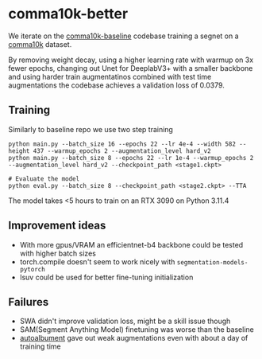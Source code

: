 # comma10k-better

We iterate on the [comma10k-baseline](https://github.com/YassineYousfi/comma10k-baseline) codebase training a segnet on a [comma10k](https://github.com/commaai/comma10k) dataset. 

By removing weight decay, using a higher learning rate with warmup on 3x fewer epochs, changing out Unet for DeeplabV3+ with a smaller backbone and using harder train augmentatinos combined with test time augmentations the codebase achieves a validation loss of 0.0379. 

## Training 
Similarly to baseline repo we use two step training

```
python main.py --batch_size 16 --epochs 22 --lr 4e-4 --width 582 --height 437 --warmup_epochs 2 --augmentation_level hard_v2
python main.py --batch_size 8 --epochs 22 --lr 1e-4 --warmup_epochs 2 --augmentation_level hard_v2 --checkpoint_path <stage1.ckpt>

# Evaluate the model
python eval.py --batch_size 8 --checkpoint_path <stage2.ckpt> --TTA
```

The model takes <5 hours to train on an RTX 3090 on Python 3.11.4

## Improvement ideas

- With more gpus/VRAM an efficientnet-b4 backbone could be tested with higher batch sizes
- torch.compile doesn't seem to work nicely with `segmentation-models-pytorch`
- lsuv could be used for better fine-tuning initialization

## Failures
- SWA didn't improve validation loss, might be a skill issue though
- SAM(Segment Anything Model) finetuning was worse than the baseline
- [autoalbument](https://albumentations.ai/docs/autoalbument/) gave out weak augmentations even with about a day of training time


